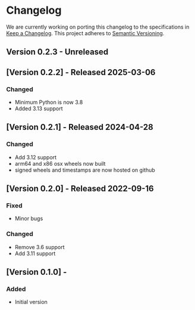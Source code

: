 # Changelog

We are currently working on porting this changelog to the specifications in
[Keep a Changelog](https://keepachangelog.com/en/1.0.0/).
This project adheres to [Semantic Versioning](https://semver.org/spec/v2.0.0.html).

## Version 0.2.3 - Unreleased


## [Version 0.2.2] - Released 2025-03-06

### Changed
* Minimum Python is now 3.8
* Added 3.13 support


## [Version 0.2.1] - Released 2024-04-28

### Changed
* Add 3.12 support
* arm64 and x86 osx wheels now built
* signed wheels and timestamps are now hosted on github


## [Version 0.2.0] - Released 2022-09-16

### Fixed
* Minor bugs

### Changed
* Remove 3.6 support
* Add 3.11 support


## [Version 0.1.0] -

### Added
* Initial version
